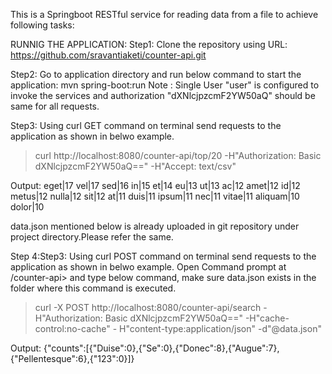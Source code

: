
This is a Springboot RESTful service for reading data from a file to achieve following tasks:

  
  RUNNIG THE APPLICATION:
  Step1: Clone the repository using URL:
         https://github.com/sravantiaketi/counter-api.git
  
  Step2: Go to application directory and run below command to start the application:
  mvn spring-boot:run
  Note : Single User "user" is configured to invoke the services and authorization "dXNlcjpzcmF2YW50aQ" should be same
  for all requests.
  
  Step3: Using curl GET command on terminal send  requests to the application as shown in belwo example.
  >curl http://localhost:8080/counter-api/top/20 -H"Authorization: Basic dXNlcjpzcmF2YW50aQ==" -H"Accept: text/csv"
  
  Output: 
  eget|17
  vel|17
  sed|16
  in|15
  et|14
  eu|13
  ut|13
  ac|12
  amet|12
  id|12
  metus|12
  nulla|12
  sit|12
  at|11
  duis|11
  ipsum|11
  nec|11
  vitae|11
  aliquam|10
  dolor|10
  
  data.json mentioned below is already uploaded in git repository under project directory.Please refer the same.
  
  Step 4:Step3: Using curl POST command on terminal send  requests to the application as shown in belwo example.
  Open Command prompt at /counter-api> and type below command, make sure data.json exists in the folder where this command is executed.
  >curl -X POST  http://localhost:8080/counter-api/search -H"Authorization: Basic dXNlcjpzcmF2YW50aQ==" -H"cache-control:no-cache" -       H"content-type:application/json" -d"@data.json"
  
  Output:
  {"counts":[{"Duise":0},{"Se":0},{"Donec":8},{"Augue":7},{"Pellentesque":6},{"123":0}]}
